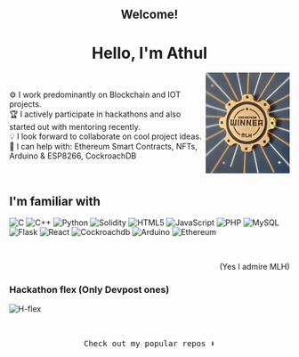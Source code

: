 <h2 align="center">Welcome!</h2>
<h1 align="center">Hello, I'm Athul</h1>

<img align="right" src="Badge.jpg" alt="MLH_badge" width="30%" height="30%">

<br/>

 ⚙️ I work predominantly on Blockchain and IOT projects. <br/>
 🏆 I actively participate in hackathons and also started out with mentoring recently. <br/> 
 💡 I look forward to collaborate on cool project ideas. <br/> 
 💬 I can help with: Ethereum Smart Contracts, NFTs, Arduino & ESP8266, CockroachDB
 
 <br/>

## I'm familiar with

 ![C](https://img.shields.io/badge/-C-333333?style=flat&logo=C&logoColor=00599C)
 ![C++](https://img.shields.io/badge/-C++-333333?style=flat&logo=C%2B%2B&logoColor=00599C)
 ![Python](https://img.shields.io/badge/-Python-333333?style=flat&logo=python)
 ![Solidity](https://img.shields.io/badge/-Solidity-333333?style=flat&logo=solidity)
 ![HTML5](https://img.shields.io/badge/-HTML5-333333?style=flat&logo=HTML5)
 ![JavaScript](https://img.shields.io/badge/-JavaScript-333333?style=flat&logo=javascript)
 ![PHP](https://img.shields.io/badge/-PHP-333333?style=flat&logo=php)
 ![MySQL](https://img.shields.io/badge/-MySQL-333333?style=flat&logo=mysql)
 ![Flask](https://img.shields.io/badge/-Flask-333333?style=flat&logo=flask)
 ![React](https://img.shields.io/badge/-React-333333?style=flat&logo=react)
 ![Cockroachdb](https://img.shields.io/badge/-CockroachDB-333333?style=flat&logo=cockroachdb)
 ![Arduino](https://img.shields.io/badge/-Arduino-333333?style=flat&logo=arduino)
 ![Ethereum](https://img.shields.io/badge/-Ethereum-333333?style=flat&logo=ethereum)
 
<br/>
 
 <p align="right">(Yes I admire MLH)</p>
 
### Hackathon flex (Only Devpost ones)
 
 ![H-flex](https://idemoed.vercel.app/api/wall?username=AS1312)
 
<br/>

<p align="center"><samp>
Check out my popular repos ⬇️  
  </samp>
</p>
